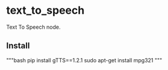 # text_to_speech
Text To Speech node.


## Install

"""bash
pip install gTTS==1.2.1
sudo apt-get install mpg321
"""
